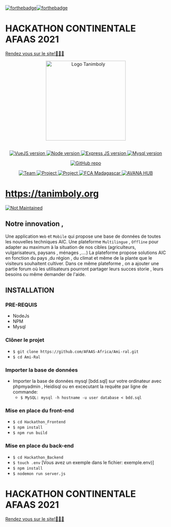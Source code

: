 [![forthebadge](https://forthebadge.com/images/badges/open-source.svg)](https://forthebadge.com)[![forthebadge](https://forthebadge.com/images/badges/built-with-love.svg)](https://forthebadge.com)

# HACKATHON CONTINENTALE AFAAS 2021
<a href="https://tanimboly.org/">Rendez vous sur le site!🤖🤖🤖</a>


<p align="center">
    <img src="Hackathon_Frontend/src/assets/images/logo-sm.png" alt="Logo Tanimboly" width="250">
</p>
<br/>
<div align="center">
  <!-- VueJS version -->
  <a href="https://expressjs.com/fr/">
    <img src="https://img.shields.io/static/v1?logo=vuejs&message=1.22.11&color=teal&label=VueJs"
      alt="VueJS version" />
  </a>
    
  <!-- Node version -->
  <a href="https://nodejs.org/en/">
    <img src="https://img.shields.io/static/v1?logo=Node.js&message=16.9.1&color=9cf&label=Node"
      alt="Node version" />
  </a>
    
  <!-- ExpressJS version -->
  <a href="https://reactjs.org">
    <img src="https://img.shields.io/static/v1?logo=Express.js&message=16.13.1&color=blue&label=ExpressJs"
      alt="Express JS version" />
  </a>    
    
  <!-- Mysql version -->
  <a href="https://firebase.google.com">
    <img src="https://img.shields.io/static/v1?logo=mysql&message=8.0.0&color=orange&label=Mysql"
      alt="Mysql version" />
  </a>
    
  <!-- GitHub repo -->
  <a href="https://gith
https://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@github.com/rivo2302/Ami-Ralub.com/AFAAS-Africa/Ami-Ral">
    <img src="https://img.shields.io/static/v1?logo=github&message=star&color=green&label=Github"
      alt="GitHub repo" />
  </a>     
    
  <!-- Team -->
  <a href="https://github.com/ToNyRANDRIAMANANTSOA/TNRUnlimited">
    <img src="https://img.shields.io/static/v1?message=Ami'Ral&color=teal&label=Team"
      alt="Team" />
  </a>  

  <!-- Project -->
  <a href="https://www.afaas-africa.org/d4aeas/">
    <img src="https://img.shields.io/static/v1?message=Tanimboly&color=blueviolet&label=Project"
      alt="Project" />
  </a>   
  <!-- PROJECT -->
  <a href="https://tanimboly.com">
    <img src="https://img.shields.io/static/v1?message=AFAAS&color=success&label=Organizer"
      alt="Project" />
  </a>  
  <!-- FCA Madagascar -->
  <a href="https://www.facebook.com/fcamadagascar/">
    <img src="https://img.shields.io/static/v1?message=FCA%20Madagascar&color=yellowgreen&label=Organizer"
      alt="FCA Madagascar" />
  </a>     
  <!-- AVANA HUB -->
  <a href="https://www.facebook.com/AVANA-HUB-222214588337602">
    <img src="https://img.shields.io/static/v1?message=AVANA%20HUB&color=critical&label=Organizer"
      alt="AVANA HUB" />
  </a> 
</div>

# https://tanimboly.org
[![Not Maintained](https://img.shields.io/badge/Maintenance%20Level-Not%20Maintained-yellow.svg)](https://gist.github.com/cheerfulstoic/d107229326a01ff0f333a1d3476e068d)

## Notre innovation , 
Une application `Web` et `Mobile`  qui propose une base de données de toutes les nouvelles techniques AIC. Une plateforme `Multilingue` , `Offline` pour adapter au maximum à la situation de nos cibles (agriculteurs, vulgarisateurs, paysans , ménages ,....)
La plateforme propose solutions AIC  en fonction du pays ,du région , du climat et même de la plante que le visiteurs souhaitent cultiver.
Dans ce même plateforme , on a ajouter une partie forum où les utilisateurs pourront partager leurs succes storie , leurs besoins ou même demander de l'aide. 

## INSTALLATION
### PRE-REQUIS 
  - NodeJs
  - NPM
  - Mysql

### Clôner le projet  
- `$ git clone https://github.com/AFAAS-Africa/Ami-ral.git`
- `$ cd Ami-Ral`

### Importer la base de données 
- Importer la base de données  mysql [bdd.sql] sur votre ordinateur avec 
phpmyadmin , Heidisql  ou en excecutant la requête par ligne de commande:
    - `$ MySQL: mysql -h hostname -u user database < bdd.sql`

### Mise en place du front-end
- `$ cd Hackathon_Frontend`
- `$ npm install`
- `$ npm run build`

### Mise en place du  back-end
- `$ cd Hackathon_Backend`
- `$ touch .env`  [Vous avez un exemple dans le fichier: exemple.env)]
- `$ npm install `
- `$ nodemon run server.js`

# HACKATHON CONTINENTALE AFAAS 2021
<a href="https://tanimboly.org/">Rendez vous sur le site!🤖🤖🤖</a>




